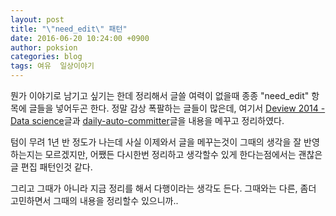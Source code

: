 ```yaml
---
layout: post
title: "\"need_edit\" 패턴"
date: 2016-06-20 10:24:00 +0900
author: poksion
categories: blog
tags: 여유  일상이야기
---
```


뭔가 이야기로 남기고 싶기는 한데 정리해서 글쓸 여력이 없을때 종종 "need_edit" 항목에 글들을 넣어두곤 한다. 정말 감상 폭팔하는 글들이 많은데, 여기서 [Deview 2014 - Data science](/blog/2014/10/29/deview2014-data-science.html)글과 [daily-auto-committer](/blog/2013/07/25/daily-auto-committer.html)글을 내용을 메꾸고 정리하였다.

텀이 무려 1년 반 정도가 나는데 사실 이제와서 글을 메꾸는것이 그때의 생각을 잘 반영하는지는 모르겠지만, 어쨌든 다시한번 정리하고 생각할수 있게 한다는점에서는 괜찮은 글 편집 패턴인것 같다.

그리고 그때가 아니라 지금 정리를 해서 다행이라는 생각도 든다. 그때와는 다른, 좀더 고민하면서 그때의 내용을 정리할수 있으니까..


